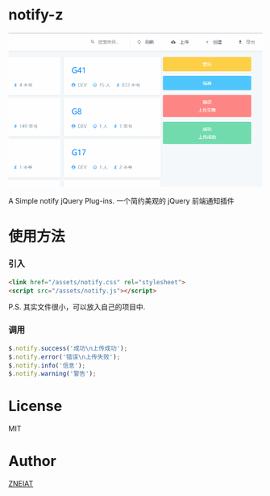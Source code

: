 # notify-z
<p align="center">
<img src="https://raw.githubusercontent.com/Zneiat/notify-z/master/docs/screenshot.png">
</p>

A Simple notify jQuery Plug-ins.
一个简约美观的 jQuery 前端通知插件

# 使用方法

### 引入
```html
<link href="/assets/notify.css" rel="stylesheet">
<script src="/assets/notify.js"></script>
```
P.S. 其实文件很小，可以放入自己的项目中.

### 调用
```javascript
$.notify.success('成功\n上传成功');
$.notify.error('错误\n上传失败');
$.notify.info('信息');
$.notify.warning('警告');
```

# License
MIT

# Author
[ZNEIAT](http://www.qwqaq.com)
